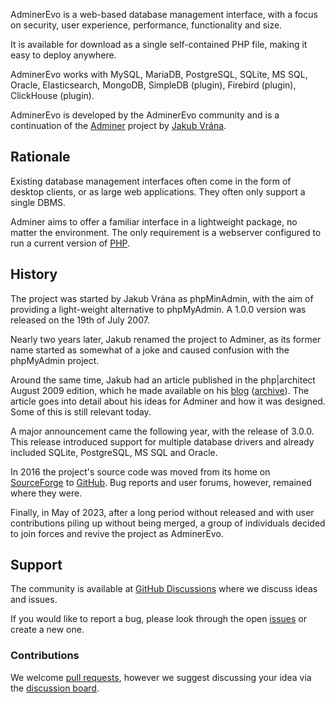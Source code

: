AdminerEvo is a web-based database management interface, with a focus on
security, user experience, performance, functionality and size.

It is available for download as a single self-contained PHP file, making it easy
to deploy anywhere.

AdminerEvo works with MySQL, MariaDB, PostgreSQL, SQLite, MS SQL, Oracle,
Elasticsearch, MongoDB, SimpleDB (plugin), Firebird (plugin), ClickHouse
(plugin).

AdminerEvo is developed by the AdminerEvo community and is a continuation of
the [Adminer](https://www.adminer.org/) project by
[Jakub Vrána](https://www.vrana.cz/).

## Rationale

Existing database management interfaces often come in the form of desktop
clients, or as large web applications. They often only support a single DBMS.

Adminer aims to offer a familiar interface in a lightweight package, no matter
the environment. The only requirement is a webserver configured to run a current
version of [PHP](https://php.net/).

## History

The project was started by Jakub Vrána as phpMinAdmin, with the aim of providing
a light-weight alternative to phpMyAdmin. A 1.0.0 version was released on the
19th of July 2007.

Nearly two years later, Jakub renamed the project to Adminer, as its former name
started as somewhat of a joke and caused confusion with the phpMyAdmin project.

Around the same time, Jakub had an article published in the php|architect August
2009 edition, which he made available on his
[blog](https://php.vrana.cz/architecture-of-adminer.php)
([archive](https://archive.is/XjTDx)). The article goes into detail about his
ideas for Adminer and how it was designed. Some of this is still relevant today.

A major announcement came the following year, with the release of 3.0.0. This
release introduced support for multiple database drivers and already included
SQLite, PostgreSQL, MS SQL and Oracle.

In 2016 the project's source code was moved from its home on
[SourceForge](https://sourceforge.net/p/adminer/) to
[GitHub](https://github.com/vrana/adminer/). Bug reports and user forums,
however, remained where they were.

Finally, in May of 2023, after a long period without released and with user
contributions piling up without being merged, a group of individuals decided to
join forces and revive the project as AdminerEvo.

## Support

The community is available at
[GitHub Discussions](https://github.com/adminerevo/adminerevo/discussions) where
we discuss ideas and issues.

If you would like to report a bug, please look through the open
[issues](https://github.com/adminerevo/adminerevo/issues) or create a new one.

### Contributions

We welcome [pull requests](https://github.com/adminerevo/adminerevo/pulls),
however we suggest discussing your idea via the
[discussion board](https://github.com/adminerevo/adminerevo/discussions).
